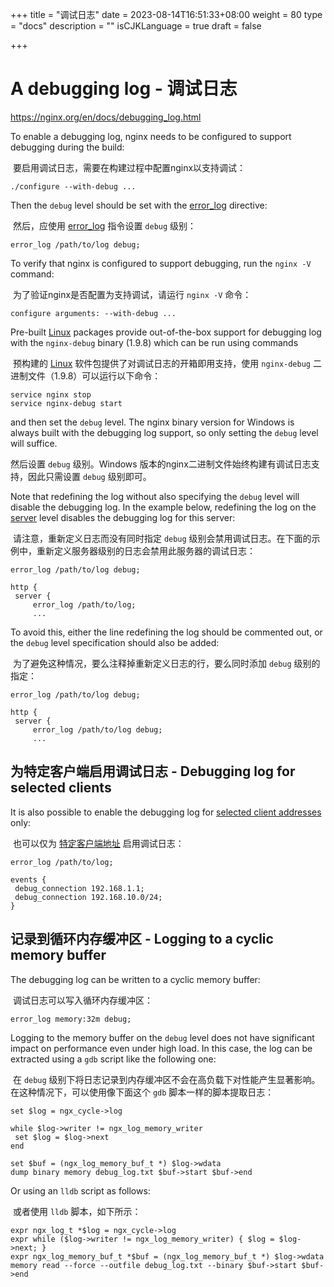 +++
title = "调试日志"
date = 2023-08-14T16:51:33+08:00
weight = 80
type = "docs"
description = ""
isCJKLanguage = true
draft = false

+++

# A debugging log - 调试日志

https://nginx.org/en/docs/debugging_log.html



To enable a debugging log, nginx needs to be configured to support debugging during the build:

​	要启用调试日志，需要在构建过程中配置nginx以支持调试：

```
./configure --with-debug ...
```

Then the `debug` level should be set with the [error_log](https://nginx.org/en/docs/ngx_core_module.html#error_log) directive:

​	然后，应使用 [error_log](https://nginx.org/en/docs/ngx_core_module.html#error_log) 指令设置 `debug` 级别：

```
error_log /path/to/log debug;
```

To verify that nginx is configured to support debugging, run the `nginx -V` command:

​	为了验证nginx是否配置为支持调试，请运行 `nginx -V` 命令：

```
configure arguments: --with-debug ...
```

Pre-built [Linux](https://nginx.org/en/linux_packages.html) packages provide out-of-the-box support for debugging log with the `nginx-debug` binary (1.9.8) which can be run using commands

​	预构建的 [Linux](https://nginx.org/en/linux_packages.html) 软件包提供了对调试日志的开箱即用支持，使用 `nginx-debug` 二进制文件（1.9.8）可以运行以下命令：

```
service nginx stop
service nginx-debug start
```

and then set the `debug` level. The nginx binary version for Windows is always built with the debugging log support, so only setting the `debug` level will suffice.

然后设置 `debug` 级别。Windows 版本的nginx二进制文件始终构建有调试日志支持，因此只需设置 `debug` 级别即可。

Note that redefining the log without also specifying the `debug` level will disable the debugging log. In the example below, redefining the log on the [server](https://nginx.org/en/docs/http/ngx_http_core_module.html#server) level disables the debugging log for this server:

​	请注意，重新定义日志而没有同时指定 `debug` 级别会禁用调试日志。在下面的示例中，重新定义服务器级别的日志会禁用此服务器的调试日志：

```
error_log /path/to/log debug;

http {
 server {
     error_log /path/to/log;
     ...
```

To avoid this, either the line redefining the log should be commented out, or the `debug` level specification should also be added:

​	为了避免这种情况，要么注释掉重新定义日志的行，要么同时添加 `debug` 级别的指定：

```
error_log /path/to/log debug;

http {
 server {
     error_log /path/to/log debug;
     ...
```



## 为特定客户端启用调试日志 - Debugging log for selected clients

It is also possible to enable the debugging log for [selected client addresses](https://nginx.org/en/docs/ngx_core_module.html#debug_connection) only:

​	也可以仅为 [特定客户端地址](https://nginx.org/en/docs/ngx_core_module.html#debug_connection) 启用调试日志：

```
error_log /path/to/log;

events {
 debug_connection 192.168.1.1;
 debug_connection 192.168.10.0/24;
}
```





## 记录到循环内存缓冲区 - Logging to a cyclic memory buffer

The debugging log can be written to a cyclic memory buffer:

​	调试日志可以写入循环内存缓冲区：

```
error_log memory:32m debug;
```

Logging to the memory buffer on the `debug` level does not have significant impact on performance even under high load. In this case, the log can be extracted using a `gdb` script like the following one:

​	在 `debug` 级别下将日志记录到内存缓冲区不会在高负载下对性能产生显著影响。在这种情况下，可以使用像下面这个 `gdb` 脚本一样的脚本提取日志：

```
set $log = ngx_cycle->log

while $log->writer != ngx_log_memory_writer
 set $log = $log->next
end

set $buf = (ngx_log_memory_buf_t *) $log->wdata
dump binary memory debug_log.txt $buf->start $buf->end
```

Or using an `lldb` script as follows:

​	或者使用 `lldb` 脚本，如下所示：

```
expr ngx_log_t *$log = ngx_cycle->log
expr while ($log->writer != ngx_log_memory_writer) { $log = $log->next; }
expr ngx_log_memory_buf_t *$buf = (ngx_log_memory_buf_t *) $log->wdata
memory read --force --outfile debug_log.txt --binary $buf->start $buf->end
```

